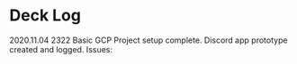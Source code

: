 # Deck Log
2020.11.04 2322
Basic GCP Project setup complete. Discord app prototype created and logged. 
Issues: 